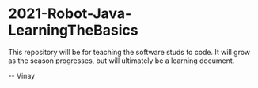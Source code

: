 # 2021-Robot-Java-LearningTheBasics

This repository will be for teaching the software studs to code. It will grow as the season progresses, but will ultimately be a learning document.

--
Vinay

